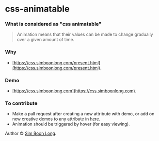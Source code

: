 # css-animatable

### What is considered as "css animatable"

> Animation means that their values can be made to change gradually over a given amount of time.

### Why

- [https://css.simboonlong.com/present.html](https://css.simboonlong.com/present.html).

### Demo

- [https://css.simboonlong.com](https://css.simboonlong.com).

### To contribute

- Make a pull request after creating a new attribute with demo, or add on new creative demos to any attribute in [here](https://github.com/simboonlong/css-animatable/tree/master/src/components/CssProperty).
- Animation should be triggered by hover (for easy viewing).

Author © [Sim Boon Long](http://simboonlong.com).
